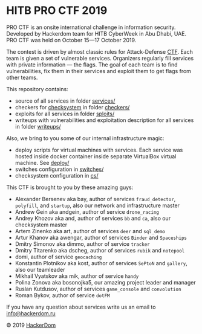 # HITB PRO CTF 2019

PRO CTF is an onsite international challenge in information security. Developed by Hackerdom team for HITB CyberWeek in Abu Dhabi, UAE. PRO CTF was held on October 15—17 October 2019.

The contest is driven by almost classic rules for Attack-Defense [CTF](https://en.wikipedia.org/wiki/Capture_the_flag#Computer_security). Each team is given a set of vulnerable services.
Organizers regularly fill services with private information — the flags.
The goal of each team is to find vulnerabilities, fix them in their services and exploit them to get flags from other teams.

This repository contains:

* source of all services in folder [services/](https://github.com/HackerDom/proctf-2019/tree/master/services/)
* checkers for [checksystem](https://github.com/Hackerdom/checksystem) in folder [checkers/](checkers/)
* exploits for all services in folder [sploits/](https://github.com/HackerDom/proctf-2019/tree/master/sploits/)
* writeups with vulnerabilities and exploitation description for all services in folder [writeups/](https://github.com/HackerDom/proctf-2019/tree/master/writeups/)

Also, we bring to you some of our internal infrastructure magic:
* deploy scripts for virtual machines with services. Each service was hosted inside docker container inside separate VirtualBox virtual machine. See [deploy/](https://github.com/HackerDom/proctf-2019/tree/master/deploy/)
* switches configuration in [switches/](https://github.com/HackerDom/proctf-2019/tree/master/switches/)
* checksystem configuration in [cs/](https://github.com/HackerDom/proctf-2019/tree/master/cs/)

This CTF is brought to you by these amazing guys:

* Alexander Bersenev aka bay, author of services `fraud_detector`, `polyfill`, and `startup`, also our network and infrastructure master
* Andrew Gein aka andgein, author of service `drone_racing`
* Andrey Khozov aka and, author of services `bb` and `ca`, also our checksystem master
* Artem Zinenko aka art, author of services `deer` and `sql_demo`
* Artur Khanov aka awengar, author of services `Binder` and `Spaceships`
* Dmitry Simonov aka dimmo, author of service `tracker`
* Dmitry Titarenko aka dscheg, author of services `rubik` and `notepool`
* domi, author of service `geocaching`
* Konstantin Plotnikov aka kost, author of services `SePtoN` and `gallery`, also our teamleader
* Mikhail Vyatskov aka mik, author of service `handy`
* Polina Zonova aka bosonojka5, our amazing project leader and manager
* Ruslan Kutdusov, author of services `game_console` and `convolution`
* Roman Bykov, author of service `dotFM`

If you have any question about services write us an email to info@hackerdom.ru

© 2019 [HackerDom](http://hackerdom.ru)
